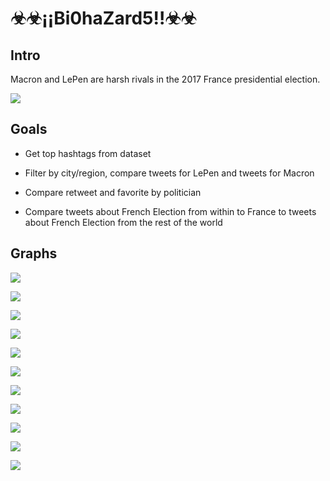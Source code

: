 # ☣☣¡¡Bi0haZard5!!☣☣


## Intro

Macron and LePen are harsh rivals in the 2017 France presidential election.


![](Unknown.jpeg)

## Goals

* Get top hashtags from dataset

* Filter by city/region, compare tweets for LePen and tweets for Macron

* Compare retweet and favorite by politician

* Compare tweets about French Election from within to France to tweets about French Election from the rest of the world

## Graphs
![](helper.png)


![](hashtags.png)


![](cleanedData.png)


![](Macron+LePen.png)


![](Macron.png)


![](LePen.png)

![](By_City.png)

![](By_Region_DF.png)

![](By_region_plot.png)

![](ben2.png)

![](ben1.png)

